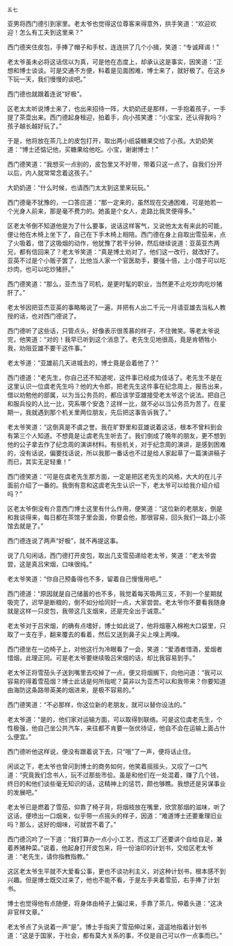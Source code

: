     五七 

   亚男将西门德引到家里。老太爷也觉得这位尊客来得意外，拱手笑道：“欢迎欢迎！怎么有工夫到这里来？”

   西门德夹住皮包，手捧了帽子和手杖，连连拱了几个小揖，笑道：“专诚拜谒！”

   老太爷虽未必将这话信以为真，可是他在态度上，却承认这是事实，因笑道：“正想和博士谈谈。可是交通不方便，料着是见面困难，博士来了，就好极了。在这乡下玩一天，我们慢慢的谈吧。”

   西门德也就跟着连说“好极”。

   区老太太听说博士来了，也出来招待一阵，大奶奶还是那样，一手抱着孩子，一手提了茶壶出来。西门德起身租迎，拍着手，向小孩笑遭：“小宝宝，还认得我吗？孩子越长越好玩了。”

   于是，他将放在茶几上的皮包打开，取出两小纸袋糖果交给了小孩。大奶奶笑道：“博士还惦记他，买糖果给他吃。小宝，谢谢博士！”

   西门德笑道：“我想买一点别的，皮包里又不好带，带着只这一点了。自我们分开以后，内人就常常念着这孩子。”

   大奶奶道：“什么时候，也请西门太太到这里来玩玩。”

   西门德毫不犹豫的，一口答应道：“那一定来的，虽然现在交通困难，可是她若一个光身人前来，那是毫不费力的。她虽是个女人，走路比我灵便得多。”

   区老太爷倒不知道他是为了什么要事，说话这样客气，又说他太太有来此的可能，便让他在木椅上坐下了，自己在下手木椅上相陪。西门德在身上自取出雪茄来，点了火吸着，借了这吸烟的动作，他犹豫了若干分钟，然后继续说道：亚英亚杰两兄，都有信回来了？老太爷笑道：“真是博土劝对了，他们这一改行，就改好了。亚英不过是个小贩子罢了，比他当人家一个官医助手，要强十倍，上小馆子可以吃炒肉，也可以吃炒猪肝。”

   西门德笑道：“那么，亚杰当了司机，是更时髦的职业，当然更不止吃炒肉吃炒猪肝了。”

   老太爷因把亚杰亚英的事略略说了一遍，并把有人出二千元一月请亚雄去当私人教授的话，也对西门德说了。

   西门德听了这些话，只管点头，好像表示很羡慕的样子，不住微笑。等老太爷说完，他笑道：“对的！我早已听到这个消息了。老先生见地很高，竟是肯牺牲小我，劝阻亚雄不要干这件事。”

   老太爷道：“亚雄前几天进城去的，博士竟是会着他了？”

   西门德道：“老先生，你自己还不知道呢，这件事已经成为佳话了。老先生不是在这里认识一位虞老先生吗？他的大令郎，把老先生这件事在纪念周上，报告出来，借以劝勉他的部属，以为当公务员的，都应该学亚雄接受老太爷这个说法。把自己和服兵役的人比一比，究系哪个安逸？这样一比，就不必以当公务员为苦了。在星期一，我就遇到那个机关里两位朋友，先后把这事告诉我了。”

   老太爷笑道：“这倒真是不虞之誉。我在旷野里和亚雄说着这话，根本不曾料到会有第三个人知道。不想竟是让虞老先生听去了。我们倒成了晚年的朋友，更不想到他的公子拿去作了纪念周的演讲材料。有些机关，对于纪念周的演讲，是感到困难的，没有话说，偏要找话说，所以我那一番话也不过是给人家起草了一篇演讲稿子而已，其实无足轻重！”

   西门德笑道：“可是在虞老先生那方面，一定是把区老先生的风格，大大的在儿子面前介绍了一番的。我倒有意和这虞老先生认识一下，老太爷可以给我介绍介绍吗？”

   区老太爷倒没有介意西门博士这里有什么作用，便笑道：“这位新的老朋友，倒是和我谈得来，每日都在茶馆子里会面，你要会他，那很容易，回头我们一路上小茶馆去就是了。”

   西门德连说了两声“好极”，就不再提这事。

   说了几句闲话，西门德打开皮包，取出几支雪茄递给老太爷，笑道：“老太爷尝尝，这是真吕宋烟，口味很纯。”

   老太爷笑道：“你自己预备得也不多，留着自己慢慢用吧。”

   西门德道：“原因就是自己储蓄的也不多，我觉着每天吸两三支，不到一个星期就吸完了，迟早是断粮的，倒不如分给同好一点，大家尝尝。老太爷你不要看我随身就是这样一只皮包，我带这几支烟来，还是完全出于诚意。”

   老太爷对于吕宋烟，的确有点嗜好，博士如此说了，他将烟塞入棉袍大口袋里，只取了一支在手，翻来覆去的看着，然后又送到鼻子尖上嗅上两嗅。

   西门德坐在一边椅子上，对他这行为冷眼看了一会，笑道：“爱酒者惜酒，爱烟者惜烟，此理正同。可是老太爷要继续吸吕宋烟的话，却比我容易到手。”

   老太爷正将雪茄头子送到嘴里去咬掉了一点，便又将烟搁下，向他问道：“我可以容易的得着雪茄烟？博士此话是何所指呢？莫非以为亚杰可以和我带来？你要知道由海防这条路带英美的烟进来，是极不容易的。”

   西门德笑道：“不必那样，你这位新的老朋友，就可以替你设法的。”

   老太爷道：“是的，他们家对运输方面，可以取得到联络。可是这位虞老先生，个性极强，他自己坐公共汽车，来往都不肯要一张优待证，他自不会在运输上面占什么便宜。”

   西门德听他这样说，便没有跟着说下去，只“哦”了一声，便将话止住。

   闲谈之下，老太爷也曾问到博士的商务如何，他笑着摇摇头，又叹了一口气道：“究竟我们念书人，玩不过那些市侩。虽是和他们在一处混着，赚了几个钱，终日的和他们谈些毫无知识的话，这精神上的惩罚，颇也够瞧。我想还是另谋事业的发展吧。”

   老太爷已是燃着了雪茄，仰靠了椅子背，将烟枝放在嘴里，欣赏那烟的滋味，听了这话，便喷出一口烟来，似乎带一点摇头的样子，因道：“难道博士还要重理旧业吗？那么，这好的烟味，可就尝不着了。”

   西门德沉吟了一下道：“我打算办一点小小工艺，而这工厂还要讲个自给自足，兼着养猪种菜。”说着，他起身打开皮包来，将一份油印的计划书，交给区老太爷道：“老先生，请你指教指教。”

   这区老太爷生平就不大爱看公事，更也不谈功利主义，对这种计划书，根本感不到兴趣。但是博士既交过来了，他也不能不看，于是左手夹着雪茄，右手捧了计划书。

   博士也觉得他有点随便，将身体由椅子上偏过来，手靠了茶几，伸着头道：“这决非官样文章。”

   老太爷点了头说着一声“是”。博士手指夹了雪茄伸过来，遥遥地指着计划书道：“这是于国家，于社会，都有莫大关系的事，不仅是自己可以作一点事而已。”

